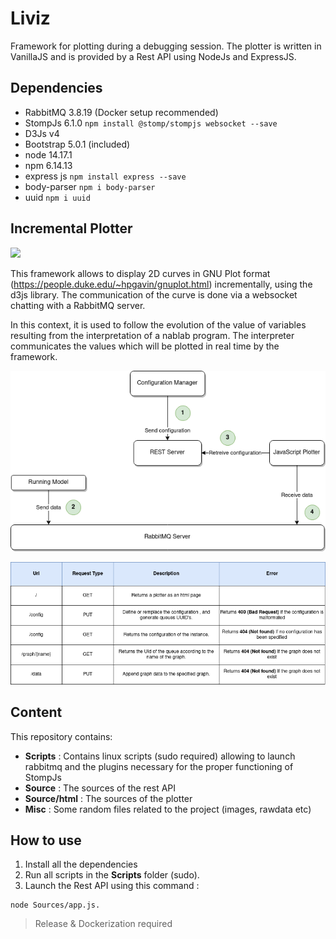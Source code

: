 # Liviz

Framework for plotting during a debugging session. The plotter is written in VanillaJS and is provided by a Rest API using NodeJs and ExpressJS.

## Dependencies
 
* RabbitMQ 3.8.19 (Docker setup recommended)
* StompJs 6.1.0 ```npm install @stomp/stompjs websocket --save```
* D3Js v4
* Bootstrap 5.0.1 (included)
* node 14.17.1
* npm 6.14.13
* express js ```npm install express --save```
* body-parser ```npm i body-parser```
* uuid ```npm i uuid```

## Incremental Plotter

![](https://i.ibb.co/G2pbQbV/index.png)

This framework allows to display 2D curves in GNU Plot format (https://people.duke.edu/~hpgavin/gnuplot.html) incrementally, using the d3js library. The communication of the curve is done via a websocket chatting with a RabbitMQ server. 

In this context, it is used to follow the evolution of the value of variables resulting from the interpretation of a nablab program. The interpreter communicates the values which will be plotted in real time by the framework. 

![](Misc/rd.png)

![](Misc/api.png)
 
## Content

This repository contains: 

* **Scripts** : Contains linux scripts (sudo required) allowing to launch rabbitmq and the plugins necessary for the proper functioning of StompJs
* **Source** : The sources of the rest API
* **Source/html** : The sources of the plotter
* **Misc** : Some random files related to the project (images, rawdata etc)

## How to use

1. Install all the dependencies
2. Run all scripts in the **Scripts** folder (sudo).
3. Launch the Rest API using this command : 

```
node Sources/app.js.
```


> Release & Dockerization required
